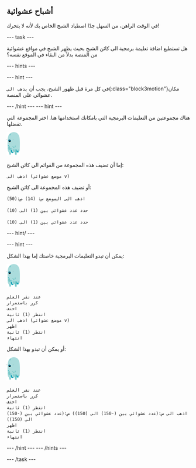 ## أشباح عشوائية

في الوقت الراهن، من السهل جدًا اصطياد الشبح الخاص بك لأنه لا يتحرك!

\--- task \---

هل تستطيع اضافة تعليمة برمجية الى كائن الشبح بحيث يظهر الشبح في مواقع عشوائية من المنصة بدلاً من البقاء في الموقع نفسه؟

\--- hints \---

\--- hint \---

في كل مرة قبل ظهور الشبح، يجب أن `يذهب الى`{:class="block3motion"}مكان عشوائي على المنصة.

\--- /hint \--- \--- hint \---

هناك مجموعتين من التعليمات البرمجية التي بامكانك استخدامها هنا. اختر المجموعة التي تفضلها.

![كائن الشبح](images/ghost-sprite.png)

إما أن تضيف هذه المجموعة من القوائم الى كائن الشبح:

```blocks3
اذهب الى (موضع عشوائي v)
```

أو تضيف هذه المجموعة الى كائن الشبح:

```blocks3
اذهب الى الموضع س: (14) ص:(50)

حدد عدد عشوائي بين (1) الى (10) 

حدد عدد عشوائي بين (1) الى (10)
```

\--- hint/ \---

\--- hint \---

يمكن أن تبدو التعليمات البرمجية خاصتك إما بهذا الشكل:

![كائن الشبح](images/ghost-sprite.png)

```blocks3
عند نقر العلم
كرر باستمرار
اختف
انتظر (1) ثانية
اذهب الى (موضع عشوائي v)
اظهر
انتظر (1) ثانية
انتهاء
```

أو يمكن أن تبدو بهذا الشكل:

![كائن الشبح](images/ghost-sprite.png)

```blocks3
عند نقر العلم
كرر باستمرار
اختف
انتظر (1) ثانية
اذهب الى س:(عدد عشوائي بين (-150) الى (150)) ص:(عدد عشوائي بين (-150) الى (150))
اظهر
انتظر (1) ثانية
انتهاء
```

\--- /hint \--- \--- /hints \---

\--- /task \---